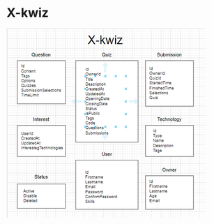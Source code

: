 # X-kwiz

![image](https://github.com/foziljonov7/X-kwiz/blob/master/Dashboard/wwwroot/image/%D0%A1%D0%BD%D0%B8%D0%BC%D0%BE%D0%BA%20%D1%8D%D0%BA%D1%80%D0%B0%D0%BD%D0%B0%202024-03-27%20170655.png)
